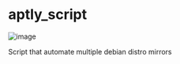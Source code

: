 # aptly_script

![image](https://img.shields.io/badge/Debian-A81D33?style=for-the-badge&logo=debian&logoColor=white)

Script that automate multiple debian distro mirrors 
